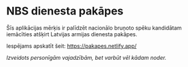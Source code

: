 # NBS dienesta pakāpes

Šīs aplikācijas mērķis ir palīdzēt nacionālo bruņoto spēku kandidātam iemācīties atšķirt Latvijas armijas dienesta pakāpes.

Iespējams apskatīt šeit: https://pakapes.netlify.app/

*Izveidots personīgām vajadzībām, bet varbūt vēl kādam noder.*

